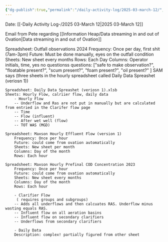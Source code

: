 ```yaml
---
{"dg-publish":true,"permalink":"/daily-activity-log/2025-03-march-12/","noteIcon":"","created":"2025-05-20T10:32:04.084-05:00"}
---
```


Date: [[-Daily Activity Log-/2025 03-March 12\|2025 03-March 12]]

Email from Pete regarding [[Information Heap/Data streaming in and out of Ovation\|Data streaming in and out of Ovation]]


        
Spreadsheet: Outfall observations 2024
Frequency: Once per day, first shit (7am-3pm)
Future: Must be done manually, eyes on the outfall condition
Sheets: New sheet every months
Rows: Each Day
Columns: Operator initials, time, yes no questionss
	questions: ["safe to make observation?", "floatable present?", "scum present?", "foam present?", "oil present?" ]
    SAM says (three sheets in the hourly spreadsheet called Daily Data Spreashet (veriosn 1))
    
    Spreadsheet: Daily Data Spreashet (veriosn 1).xlsb
    Sheets: Hourly Flow, calriier flow, daily data
        - Hourly Flow
        -- Underflow and Ras are not put in manually but are calculated from entried in the Clarifer flow page
        -- Time
        -- Flow (influent)
        -- After wet well (flow)
        -- TOT WAS (MGD)
        
    Spreadsheet: Maxson Hourly Effluent Flow (version 1)
        Frequency: Once per hour
        Future: could come from ovation automatically
        Sheets: New sheet per month
        Columns: Day of the month
        Rows: Each hour

    Spreadsheet: Maxson Hourly Prefinal COD Concentration 2023
        Frequency: Once per hour
        Future: could come from ovation automatically
        Sheets: New sheet every months
        Columns: Day of the month
        Rows: Each hour

        - Clarifier Flow
         ( requires groups and subgroups)
        -- Adds all underflows and then calcuates RAS. Underflow minus wasting equals RAS. 
        -- Influent flow on all aeration basins 
        -- Influent flow on secondary clarifiers
        -- Underflows from secondary clarifiers

        - Daily Data 
        Description: complex! partially figured from other sheet
